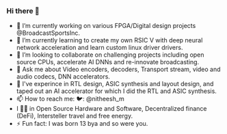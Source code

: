 ### Hi there 👋

- 🔭 I’m currently working on various FPGA/Digital design projects @BroadcastSportsInc.
- 🌱 I’m currently learning to create my own RSIC V with deep neural network acceleration and learn custom linux driver drivers.
- 👯 I’m looking to collaborate on challenging projects including open source CPUs, accelerate AI DNNs and re-innovate broadcasting. 
- 💬 Ask me about Video encoders, decoders, Transport stream, video and audio codecs, DNN accelerators.
- 💼 I've experince in RTL design, ASIC synthesis and layout design, and taped out an AI accelerator for which I did the RTL and ASIC synthesis. 
- 📫 How to reach me: 🐦: @nitheesh_m 
- I 🐝🍁 in Open Source Hardware and Software,  Decentralized finance (DeFi), Intersteller travel and free energy.
- ⚡ Fun fact: I was born 13 bya and so were you.
<!--
**nitheeshkm/nitheeshkm** is a ✨ _special_ ✨ repository because its `README.md` (this file) appears on your GitHub profile.

Here are some ideas to get you started:

- 🔭 I’m currently working on ...
- 🌱 I’m currently learning ...
- 👯 I’m looking to collaborate on ...
- 🤔 I’m looking for help with ...
- 💬 Ask me about ...
- 📫 How to reach me: ...
- 😄 Pronouns: ...
- ⚡ Fun fact: ...
-->
